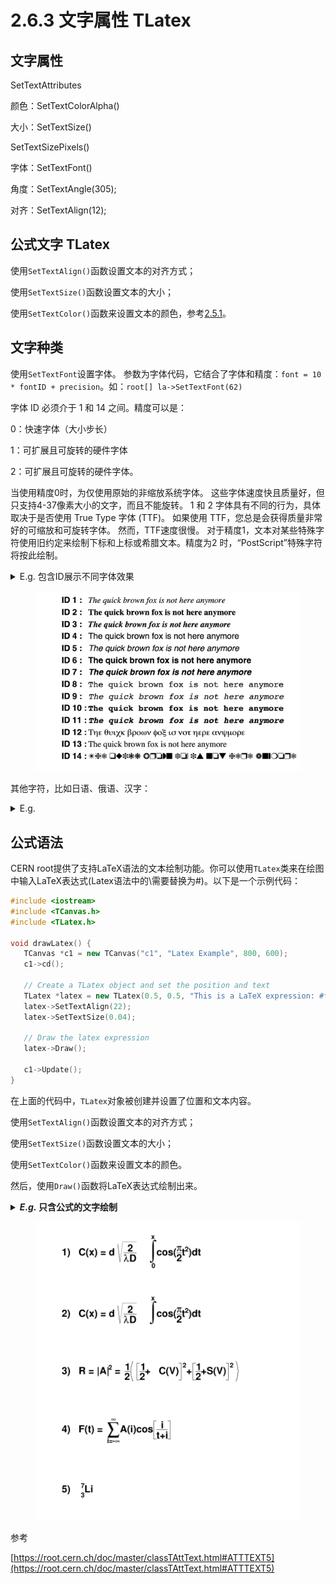 # 2.6.3 文字属性 TLatex

## 文字属性

SetTextAttributes

颜色：SetTextColorAlpha()

大小：SetTextSize()

&#x20;           SetTextSizePixels()

字体：SetTextFont()

角度：SetTextAngle(305);

对齐：SetTextAlign(12);



## 公式文字 TLatex

使用`SetTextAlign()`函数设置文本的对齐方式；

使用`SetTextSize()`函数设置文本的大小；

使用`SetTextColor()`函数来设置文本的颜色，参考[2.5.1](2.6.1-se-cai-shu-xing-tcolor.md#ji-ben-yan-se)。







## 文字种类

使用`SetTextFont`设置字体。 参数为字体代码，它结合了字体和精度：`font = 10 * fontID + precision`。如：`root[] la->SetTextFont(62)`

字体 ID 必须介于 1 和 14 之间。精度可以是：

0：快速字体（大小步长）

1：可扩展且可旋转的硬件字体

2：可扩展且可旋转的硬件字体。

当使用精度0时，为仅使用原始的非缩放系统字体。 这些字体速度快且质量好，但只支持4-37像素大小的文字，而且不能旋转。 1 和 2 字体具有不同的行为，具体取决于是否使用 True Type 字体 (TTF)。 如果使用 TTF，您总是会获得质量非常好的可缩放和可旋转字体。 然而，TTF速度很慢。 对于精度1，文本对某些特殊字符使用旧约定来绘制下标和上标或希腊文本。精度为2 时，“PostScript”特殊字符将按此绘制。

<details>

<summary>E.g. 包含ID展示不同字体效果</summary>

```c
{
    TCanvas *textc = new TCanvas("textc","Example of text",1);
    char cid[8]; // 使用固定大小的数组来代替动态分配内存
    TLatex *lid;
    TLatex *l;
    for (int i=1; i<15; i++) {
        snprintf(cid, 8, "ID %d :", i); // 使用snprintf代替sprintf
        lid = new TLatex(0.1, 1-(double)i/15, cid);
        lid->SetTextFont(62);
        lid->Draw();

        l = new TLatex(.2, 1-(double)i/15, "The quick brown fox is not here anymore");
        l->SetTextFont(i*10+2);
        l->Draw();
    }
}
```

</details>

<figure><img src="../../.gitbook/assets/font.jpg" alt="" width="563"><figcaption></figcaption></figure>

其他字符，比如日语、俄语、汉字：

<details>

<summary>E.g.</summary>

```c
{
   TCanvas *c1 = new TCanvas("c1");

   TMathText l;
   l.SetTextAlign(23);
   l.SetTextSize(0.06);
   l.DrawMathText(0.50, 1.000, "\\prod_{j\\ge0} \\left(\\sum_{k\\ge0} a_{jk}z^k\\right) = \\sum_{n\\ge0} z^n \\left(\\sum_{k_0,k_1,\\ldots\\ge0\\atop k_0+k_1+\\cdots=n} a_{0k_0}a_{1k_1} \\cdots \\right)");
   l.DrawMathText(0.50, 0.800, "W_{\\delta_1\\rho_1\\sigma_2}^{3\\beta} = U_{\\delta_1\\rho_1\\sigma_2}^{3\\beta} + {1\\over 8\\pi^2} \\int_{\\alpha_1}^{\\alpha_2} d\\alpha_2^\\prime \\left[ {U_{\\delta_1\\rho_1}^{2\\beta} - \\alpha_2^\\prime U_{\\rho_1\\sigma_2}^{1\\beta} \\over U_{\\rho_1\\sigma_2}^{0\\beta}} \\right]");
   l.DrawMathText(0.50, 0.600, "d\\Gamma = {1\\over 2m_A} \\left( \\prod_f {d^3p_f\\over (2\\pi)^3} {1\\over 2E_f} \\right) \\left| \\mathscr{M} \\left(m_A - \\left\\{p_f\\right\\} \\right) \\right|^2 (2\\pi)^4 \\delta^{(4)} \\left(p_A - \\sum p_f \\right)");
   l.DrawMathText(0.50, 0.425, "4\\mathrm{Re}\\left\\{{2\\over 1-\\Delta\\alpha} \\chi(s) \\left[ \\^{g}_\\nu^e \\^{g}_\\nu^f (1 + \\cos^2\\theta) + \\^{g}_a^e \\^{g}_a^f \\cos\\theta \\right] \\right\\}");
   l.DrawMathText(0.50, 0.330, "p(n) = {1\\over\\pi\\sqrt{2}} \\sum_{k = 1}^\\infty \\sqrt{k} A_k(n) {d\\over dn} {\\sinh \\left\\{ {\\pi\\over k} \\sqrt{2\\over 3} \\sqrt{n - {1\\over 24}} \\right\\} \\over \\sqrt{n - {1\\over 24}}}");
   l.DrawMathText(0.13, 0.150, "{(\\ell+1)C_{\\ell}^{TE} \\over 2\\pi}");
   l.DrawMathText(0.27, 0.110, "\\mathbb{N} \\subset \\mathbb{R}");
   l.DrawMathText(0.63, 0.100, "\\RHIC スピン物理 数学 Нью-Йорк");

   return c1;
}
```

</details>



## 公式语法

CERN root提供了支持LaTeX语法的文本绘制功能。你可以使用`TLatex`类来在绘图中输入LaTeX表达式(Latex语法中的\需要替换为#)。以下是一个示例代码：

```cpp
#include <iostream>
#include <TCanvas.h>
#include <TLatex.h>

void drawLatex() {
   TCanvas *c1 = new TCanvas("c1", "Latex Example", 800, 600);
   c1->cd();
   
   // Create a TLatex object and set the position and text
   TLatex *latex = new TLatex(0.5, 0.5, "This is a LaTeX expression: #frac{1}{2} #int_{0}^{#infty} e^{-x} dx");
   latex->SetTextAlign(22);
   latex->SetTextSize(0.04);
   
   // Draw the latex expression
   latex->Draw();
   
   c1->Update();
}
```

在上面的代码中，`TLatex`对象被创建并设置了位置和文本内容。

使用`SetTextAlign()`函数设置文本的对齐方式；

使用`SetTextSize()`函数设置文本的大小；

使用`SetTextColor()`函数来设置文本的颜色。

然后，使用`Draw()`函数将LaTeX表达式绘制出来。

<details>

<summary><em><strong>E.g.</strong></em><strong> 只含公式的文字绘制</strong></summary>

```c
void latex() {
   TCanvas *c1 = new TCanvas("c1","test",600,700);
   // write formulas
   TLatex l;
   l.SetTextAlign(12);
   l.SetTextSize(0.04);
   l.DrawLatex(0.1,0.9,"1)   C(x) = d #sqrt{#frac{2}{#lambdaD}}#int^{x}_{0}cos(#frac{#pi}{2}t^{2})dt");
   l.DrawLatex(0.1,0.7,"2)   C(x) = d #sqrt{#frac{2}{#lambdaD}}#int^{x}cos(#frac{#pi}{2}t^{2})dt");
   l.DrawLatex(0.1,0.5,"3)   R = |A|^{2} = #frac{1}{2}#left(#[]{#frac{1}{2}+C(V)}^{2}+#[]{#frac{1}{2}+S(V)}^{2}#right)");
   l.DrawLatex(0.1,0.3,"4)   F(t) = #sum_{i=-#infty}^{#infty}A(i)cos#[]{#frac{i}{t+i}}");
   l.DrawLatex(0.1,0.1,"5)   {}_{3}^{7}Li");
}
```

</details>

<figure><img src="../../.gitbook/assets/pict1_latex.C.png" alt="" width="563"><figcaption></figcaption></figure>







参考





[https://root.cern.ch/doc/master/classTAttText.html#ATTTEXT5](https://root.cern.ch/doc/master/classTAttText.html#ATTTEXT5)
